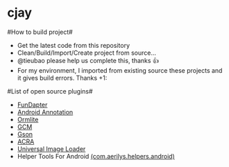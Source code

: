 cjay
====

#How to build project#

* Get the latest code from this repository
* Clean/Build/Import/Create project from source...
* @tieubao please help us complete this, thanks :+1:
* For my environment, I imported from existing source these projects and it gives build errors. Thanks +1:

#List of open source plugins#

* [FunDapter](https://github.com/amigold/FunDapter)
* [Android Annotation](https://github.com/excilys/androidannotations/)
* [Ormlite](https://github.com/j256/ormlite-android)
* [GCM](http://developer.android.com/google/gcm/index.html)
* [Gson](https://code.google.com/p/google-gson/)
* [ACRA](https://github.com/ACRA/acra)
* [Universal Image Loader](https://github.com/nostra13/Android-Universal-Image-Loader)
* Helper Tools For Android [(com.aerilys.helpers.android)](https://github.com/Neferetheka/Helper-Tools-for-Android)
